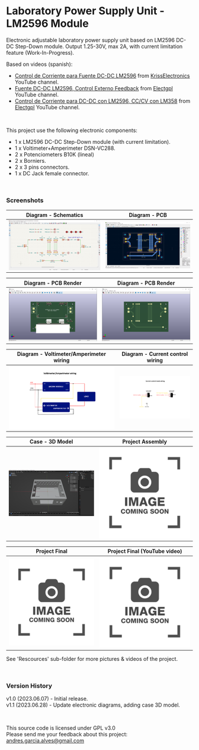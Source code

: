 # Laboratory Power Supply Unit - LM2596 Module

Electronic adjustable laboratory power supply unit based on LM2596 DC-DC Step-Down module. Output 1.25-30V, max 2A, with current limitation feature (Work-In-Progress).  

Based on videos (spanish):  
- [Control de Corriente para Fuente DC-DC LM2596](https://www.youtube.com/watch?v=ucfL-aOuTAA) from [KrissElectronics](https://www.youtube.com/@KrissElectronics) YouTube channel.
- [Fuente DC-DC LM2596, Control Externo Feedback](https://www.youtube.com/watch?v=mXjmIwHC1IA) from [Electgpl](https://www.youtube.com/@electgpl) YouTube channel.
- [Control de Corriente para DC-DC con LM2596, CC/CV con LM358](https://www.youtube.com/watch?v=a19zc0bWBYk) from [Electgpl](https://www.youtube.com/@electgpl) YouTube channel.

&nbsp;

This project use the following electronic components:
- 1 x LM2596 DC-DC Step-Down module (with current limitation).
- 1 x Voltimeter+Amperimeter DSN-VC288.
- 2 x Potenciometers B10K (lineal)
- 2 x Borniers.
- 2 x 3 pins connectors.
- 1 x DC Jack female connector.

&nbsp;

### Screenshots

| Diagram - Schematics                                | Diagram - PCB                                       |
|-----------------------------------------------------|-----------------------------------------------------|
| ![](Resources/01-schematic-diagram.png)             | ![](Resources/02-pcb-diagram.png)                   |

| Diagram - PCB Render                                | Diagram - PCB Render                                |
|-----------------------------------------------------|-----------------------------------------------------|
| ![](Resources/03-pcb-render-front-side.png)         | ![](Resources/04-pcb-render-back-side.png)          |

| Diagram - Voltimeter/Amperimeter wiring             | Diagram - Current control wiring                    |
|-----------------------------------------------------|-----------------------------------------------------|
| ![](Resources/05-voltimeter-amperimeter-wiring.png) | ![](Resources/06-current-control-wiring.png)        |

| Case - 3D Model                                     | Project Assembly                                    |
|-----------------------------------------------------|-----------------------------------------------------|
| ![](Resources/07-case-3d-model-01.png)              | ![](Resources/08-photo-coming-soon.png)             |

| Project Final                                       | Project Final (YouTube video)                       |
|-----------------------------------------------------|-----------------------------------------------------|
| ![](Resources/09-photo-coming-soon.png)             | ![](Resources/10-photo-coming-soon.png)             |

See 'Rescources' sub-folder for more pictures & videos of the project.

&nbsp;

### Version History

v1.0 (2023.06.07) - Initial release.  
v1.1 (2023.06.28) - Update electronic diagrams, adding case 3D model.  

&nbsp;

This source code is licensed under GPL v3.0  
Please send me your feedback about this project: andres.garcia.alves@gmail.com
